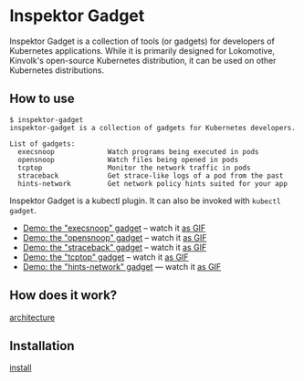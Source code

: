 # Inspektor Gadget

Inspektor Gadget is a collection of tools (or gadgets) for developers of
Kubernetes applications. While it is primarily designed for Lokomotive,
Kinvolk's open-source Kubernetes distribution, it can be used on other
Kubernetes distributions.

## How to use

```
$ inspektor-gadget
inspektor-gadget is a collection of gadgets for Kubernetes developers.

List of gadgets:
  execsnoop             Watch programs being executed in pods
  opensnoop             Watch files being opened in pods
  tcptop                Monitor the network traffic in pods
  straceback            Get strace-like logs of a pod from the past
  hints-network         Get network policy hints suited for your app
```

Inspektor Gadget is a kubectl plugin. It can also be invoked with `kubectl gadget`.

- [Demo: the "execsnoop" gadget](Documentation/demo-execsnoop.md) – watch it [as GIF](Documentation/demo-execsnoop-gifterminal.md)
- [Demo: the "opensnoop" gadget](Documentation/demo-opensnoop.md) – watch it [as GIF](Documentation/demo-opensnoop-gifterminal.md)
- [Demo: the "straceback" gadget](Documentation/demo-straceback.md) – watch it [as GIF](Documentation/demo-straceback-gifterminal.md)
- [Demo: the "tcptop" gadget](Documentation/demo-tcptop.md) – watch it [as GIF](Documentation/demo-tcptop-gifterminal.md)
- [Demo: the "hints-network" gadget](Documentation/demo-hints-network.md) — watch it [as GIF](Documentation/demo-hints-network-gifterminal.md)

## How does it work?

[architecture](Documentation/architecture.md)

## Installation

[install](Documentation/install.md)

